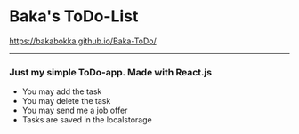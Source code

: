 # Baka's ToDo-List

 https://bakabokka.github.io/Baka-ToDo/


****

### Just my simple ToDo-app. Made with React.js

* You may add the task
* You may delete the task
* You may send me a job offer
* Tasks are saved in the localstorage